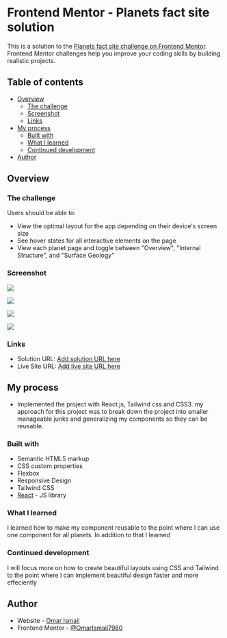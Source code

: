 # Frontend Mentor - Planets fact site solution

This is a solution to the [Planets fact site challenge on Frontend Mentor](https://www.frontendmentor.io/challenges/planets-fact-site-gazqN8w_f). Frontend Mentor challenges help you improve your coding skills by building realistic projects. 

## Table of contents

- [Overview](#overview)
  - [The challenge](#the-challenge)
  - [Screenshot](#screenshot)
  - [Links](#links)
- [My process](#my-process)
  - [Built with](#built-with)
  - [What I learned](#what-i-learned)
  - [Continued development](#continued-development)
- [Author](#author)


## Overview

### The challenge

Users should be able to:

- View the optimal layout for the app depending on their device's screen size
- See hover states for all interactive elements on the page
- View each planet page and toggle between "Overview", "Internal Structure", and "Surface Geology"

### Screenshot

![](./src/assets/d-1.png)


![](./src/assets/d-2.png)


![](./src/assets/d-3.png)


![](./src/assets/d-4.png)


### Links

- Solution URL: [Add solution URL here](https://github.com/OmarIsmail7980/planets)
- Live Site URL: [Add live site URL here](https://planet-ed.netlify.app)

## My process
- Implemented the project with React.js, Tailwind css and CSS3. my approach for this project was to break down the project into smaller manageable junks and generalizing my components so they can be reusable. 

### Built with

- Semantic HTML5 markup
- CSS custom properties
- Flexbox
- Responsive Design
- Tailwind CSS
- [React](https://reactjs.org/) - JS library

### What I learned

I learned how to make my component reusable to the point where I can use one component for all planets. In addition to that I learned 

### Continued development

I will focus more on how to create beautiful layouts using CSS and Tailwind to the point where I can implement beautiful design faster and more effeciently

## Author

- Website - [Omar Ismail](https://omarismail7980.github.io/Portfolio/)
- Frontend Mentor - [@OmarIsmail7980](https://www.frontendmentor.io/profile/OmarIsmail7980)

